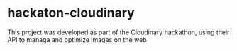 # hackaton-cloudinary
This project was developed as part of the Cloudinary hackathon, using their API to managa and optimize images on the web
